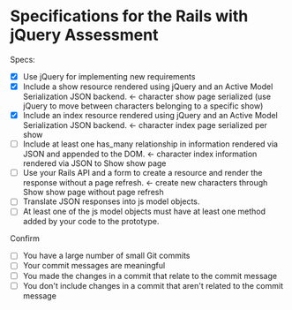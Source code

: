 # Specifications for the Rails with jQuery Assessment

Specs:
- [x] Use jQuery for implementing new requirements
- [x] Include a show resource rendered using jQuery and an Active Model Serialization JSON backend. <- character show page serialized (use jQuery to move between characters belonging to a specific show)
- [x] Include an index resource rendered using jQuery and an Active Model Serialization JSON backend. <- character index page serialized per show
- [ ] Include at least one has_many relationship in information rendered via JSON and appended to the DOM. <- character index information rendered via JSON to Show show page
- [ ] Use your Rails API and a form to create a resource and render the response without a page refresh. <- create new characters through Show show page without page refresh
- [ ] Translate JSON responses into js model objects.
- [ ] At least one of the js model objects must have at least one method added by your code to the prototype.

Confirm
- [ ] You have a large number of small Git commits
- [ ] Your commit messages are meaningful
- [ ] You made the changes in a commit that relate to the commit message
- [ ] You don't include changes in a commit that aren't related to the commit message
